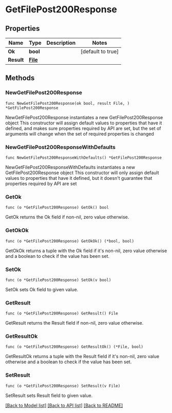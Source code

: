 # GetFilePost200Response

## Properties

Name | Type | Description | Notes
------------ | ------------- | ------------- | -------------
**Ok** | **bool** |  | [default to true]
**Result** | [**File**](File.md) |  | 

## Methods

### NewGetFilePost200Response

`func NewGetFilePost200Response(ok bool, result File, ) *GetFilePost200Response`

NewGetFilePost200Response instantiates a new GetFilePost200Response object
This constructor will assign default values to properties that have it defined,
and makes sure properties required by API are set, but the set of arguments
will change when the set of required properties is changed

### NewGetFilePost200ResponseWithDefaults

`func NewGetFilePost200ResponseWithDefaults() *GetFilePost200Response`

NewGetFilePost200ResponseWithDefaults instantiates a new GetFilePost200Response object
This constructor will only assign default values to properties that have it defined,
but it doesn't guarantee that properties required by API are set

### GetOk

`func (o *GetFilePost200Response) GetOk() bool`

GetOk returns the Ok field if non-nil, zero value otherwise.

### GetOkOk

`func (o *GetFilePost200Response) GetOkOk() (*bool, bool)`

GetOkOk returns a tuple with the Ok field if it's non-nil, zero value otherwise
and a boolean to check if the value has been set.

### SetOk

`func (o *GetFilePost200Response) SetOk(v bool)`

SetOk sets Ok field to given value.


### GetResult

`func (o *GetFilePost200Response) GetResult() File`

GetResult returns the Result field if non-nil, zero value otherwise.

### GetResultOk

`func (o *GetFilePost200Response) GetResultOk() (*File, bool)`

GetResultOk returns a tuple with the Result field if it's non-nil, zero value otherwise
and a boolean to check if the value has been set.

### SetResult

`func (o *GetFilePost200Response) SetResult(v File)`

SetResult sets Result field to given value.



[[Back to Model list]](../README.md#documentation-for-models) [[Back to API list]](../README.md#documentation-for-api-endpoints) [[Back to README]](../README.md)


